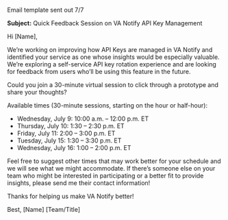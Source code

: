 ﻿
Email template sent out 7/7

**Subject:** Quick Feedback Session on VA Notify API Key Management

Hi [Name],

We’re working on improving how API Keys are managed in VA Notify and identified your service as one whose insights would be especially valuable. We’re exploring a self-service API key rotation experience and are looking for feedback from users who’ll be using this feature in the future.

Could you join a 30-minute virtual session to click through a prototype and share your thoughts?

Available times (30-minute sessions, starting on the hour or half-hour):
* Wednesday, July 9: 10:00 a.m. – 12:00 p.m. ET
* Thursday, July 10: 1:30 – 2:30 p.m. ET
* Friday, July 11: 2:00 – 3:00 p.m. ET
* Tuesday, July 15: 1:30 – 3:30 p.m. ET
* Wednesday, July 16: 1:00 – 2:00 p.m. ET

Feel free to suggest other times that may work better for your schedule and we will see what we might accommodate. If there’s someone else on your team who might be interested in participating or a better fit to provide insights, please send me their contact information!

Thanks for helping us make VA Notify better!

Best,
[Name]
[Team/Title]

